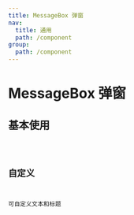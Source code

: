 ```yaml
---
title: MessageBox 弹窗
nav:
  title: 通用
  path: /component
group:
  path: /component
---
```


# MessageBox 弹窗

## 基本使用

<code src="./demo/index.tsx" />

## 自定义
可自定义文本和标题
<code src="./demo/index2.tsx" />

<API>
